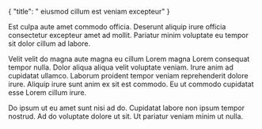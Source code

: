 {
  "title": " eiusmod cillum est veniam excepteur"
}

Est culpa aute amet commodo officia. Deserunt aliquip irure officia consectetur excepteur amet ad mollit. Pariatur minim voluptate eu tempor sit dolor cillum ad labore.

Velit velit do magna aute magna eu cillum Lorem magna Lorem consequat tempor nulla. Dolor aliqua aliqua velit voluptate veniam. Irure anim ad cupidatat ullamco. Laborum proident tempor veniam reprehenderit dolore irure. Aliquip irure sunt anim ex sit est commodo. Eu ut commodo cupidatat esse Lorem cillum irure.

Do ipsum ut eu amet sunt nisi ad do. Cupidatat labore non ipsum tempor nostrud. Ad do voluptate dolore ut sit. Ut pariatur veniam minim ut nulla.